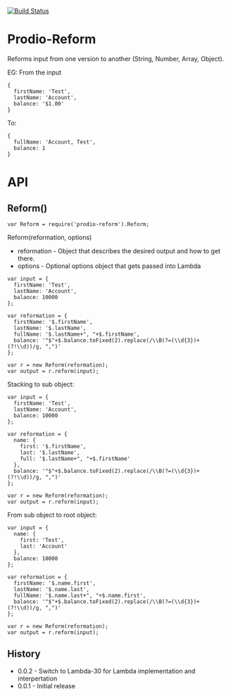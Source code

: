 [![Build Status](https://travis-ci.org/prodio-pm/prodio-reform.svg)](https://travis-ci.org/prodio-pm/prodio-reform)

Prodio-Reform
=============

Reforms input from one version to another (String, Number, Array, Object).

EG: From the input
```
{
  firstName: 'Test',
  lastName: 'Account',
  balance: '$1.00'
}
```

To:
```
{
  fullName: 'Account, Test',
  balance: 1
}
```

API
===

Reform()
--------

```
var Reform = require('prodio-reform').Reform;
```

Reform(reformation, options)

  * reformation - Object that describes the desired output and how to get there.
  * options - Optional options object that gets passed into Lambda

```
var input = {
  firstName: 'Test',
  lastName: 'Account',
  balance: 10000
};

var reformation = {
  firstName: '$.firstName',
  lastName: '$.lastName',
  fullName: '$.lastName+", "+$.firstName',
  balance: '"$"+$.balance.toFixed(2).replace(/\\B(?=(\\d{3})+(?!\\d))/g, ",")'
};

var r = new Reform(reformation);
var output = r.reform(input);
```

Stacking to sub object:
```
var input = {
  firstName: 'Test',
  lastName: 'Account',
  balance: 10000
};

var reformation = {
  name: {
    first: '$.firstName',
    last: '$.lastName',
    full: '$.lastName+", "+$.firstName'
  },
  balance: '"$"+$.balance.toFixed(2).replace(/\\B(?=(\\d{3})+(?!\\d))/g, ",")'
};

var r = new Reform(reformation);
var output = r.reform(input);
```

From sub object to root object:
```
var input = {
  name: {
    first: 'Test',
    last: 'Account'
  },
  balance: 10000
};

var reformation = {
  firstName: '$.name.first',
  lastName: '$.name.last',
  fullName: '$.name.last+", "+$.name.first',
  balance: '"$"+$.balance.toFixed(2).replace(/\\B(?=(\\d{3})+(?!\\d))/g, ",")'
};

var r = new Reform(reformation);
var output = r.reform(input);
```

History
---

  * 0.0.2 - Switch to Lambda-30 for Lambda implementation and interpertation
  * 0.0.1 - Initial release
